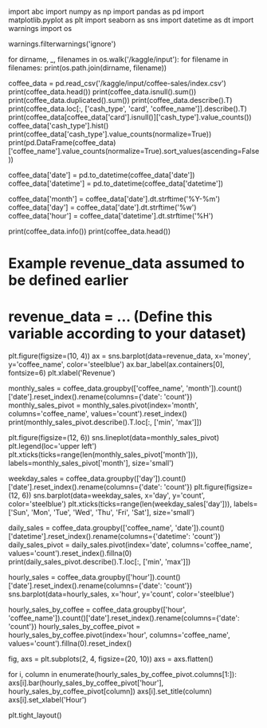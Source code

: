import abc
import numpy as np
import pandas as pd
import matplotlib.pyplot as plt
import seaborn as sns
import datetime as dt
import warnings
import os

warnings.filterwarnings('ignore')

for dirname, _, filenames in os.walk('/kaggle/input'):
    for filename in filenames:
        print(os.path.join(dirname, filename))

coffee_data = pd.read_csv('/kaggle/input/coffee-sales/index.csv')
print(coffee_data.head())
print(coffee_data.isnull().sum())
print(coffee_data.duplicated().sum())
print(coffee_data.describe().T)
print(coffee_data.loc[:, ['cash_type', 'card', 'coffee_name']].describe().T)
print(coffee_data[coffee_data['card'].isnull()]['cash_type'].value_counts())
coffee_data['cash_type'].hist()
print(coffee_data['cash_type'].value_counts(normalize=True))
print(pd.DataFrame(coffee_data)['coffee_name'].value_counts(normalize=True).sort_values(ascending=False))

coffee_data['date'] = pd.to_datetime(coffee_data['date'])
coffee_data['datetime'] = pd.to_datetime(coffee_data['datetime'])

coffee_data['month'] = coffee_data['date'].dt.strftime('%Y-%m')
coffee_data['day'] = coffee_data['date'].dt.strftime('%w')
coffee_data['hour'] = coffee_data['datetime'].dt.strftime('%H')

print(coffee_data.info())
print(coffee_data.head())

# Example revenue_data assumed to be defined earlier
# revenue_data = ... (Define this variable according to your dataset)

plt.figure(figsize=(10, 4))
ax = sns.barplot(data=revenue_data, x='money', y='coffee_name', color='steelblue')
ax.bar_label(ax.containers[0], fontsize=6)
plt.xlabel('Revenue')

monthly_sales = coffee_data.groupby(['coffee_name', 'month']).count()['date'].reset_index().rename(columns={'date': 'count'})
monthly_sales_pivot = monthly_sales.pivot(index='month', columns='coffee_name', values='count').reset_index()
print(monthly_sales_pivot.describe().T.loc[:, ['min', 'max']])

plt.figure(figsize=(12, 6))
sns.lineplot(data=monthly_sales_pivot)
plt.legend(loc='upper left')
plt.xticks(ticks=range(len(monthly_sales_pivot['month'])), labels=monthly_sales_pivot['month'], size='small')

weekday_sales = coffee_data.groupby(['day']).count()['date'].reset_index().rename(columns={'date': 'count'})
plt.figure(figsize=(12, 6))
sns.barplot(data=weekday_sales, x='day', y='count', color='steelblue')
plt.xticks(ticks=range(len(weekday_sales['day'])), labels=['Sun', 'Mon', 'Tue', 'Wed', 'Thu', 'Fri', 'Sat'], size='small')

daily_sales = coffee_data.groupby(['coffee_name', 'date']).count()['datetime'].reset_index().rename(columns={'datetime': 'count'})
daily_sales_pivot = daily_sales.pivot(index='date', columns='coffee_name', values='count').reset_index().fillna(0)
print(daily_sales_pivot.describe().T.loc[:, ['min', 'max']])

hourly_sales = coffee_data.groupby(['hour']).count()['date'].reset_index().rename(columns={'date': 'count'})
sns.barplot(data=hourly_sales, x='hour', y='count', color='steelblue')

hourly_sales_by_coffee = coffee_data.groupby(['hour', 'coffee_name']).count()['date'].reset_index().rename(columns={'date': 'count'})
hourly_sales_by_coffee_pivot = hourly_sales_by_coffee.pivot(index='hour', columns='coffee_name', values='count').fillna(0).reset_index()

fig, axs = plt.subplots(2, 4, figsize=(20, 10))
axs = axs.flatten()

for i, column in enumerate(hourly_sales_by_coffee_pivot.columns[1:]):
    axs[i].bar(hourly_sales_by_coffee_pivot['hour'], hourly_sales_by_coffee_pivot[column])
    axs[i].set_title(column)
    axs[i].set_xlabel('Hour')

plt.tight_layout()

